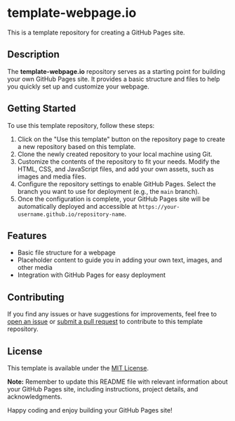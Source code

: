 # template-webpage.io

This is a template repository for creating a GitHub Pages site.

## Description
The **template-webpage.io** repository serves as a starting point for building your own GitHub Pages site. It provides a basic structure and files to help you quickly set up and customize your webpage.

## Getting Started
To use this template repository, follow these steps:
1. Click on the "Use this template" button on the repository page to create a new repository based on this template.
2. Clone the newly created repository to your local machine using Git.
3. Customize the contents of the repository to fit your needs. Modify the HTML, CSS, and JavaScript files, and add your own assets, such as images and media files.
4. Configure the repository settings to enable GitHub Pages. Select the branch you want to use for deployment (e.g., the `main` branch).
5. Once the configuration is complete, your GitHub Pages site will be automatically deployed and accessible at `https://your-username.github.io/repository-name`.

## Features
- Basic file structure for a webpage
- Placeholder content to guide you in adding your own text, images, and other media
- Integration with GitHub Pages for easy deployment

## Contributing
If you find any issues or have suggestions for improvements, feel free to [open an issue](https://github.com/your-username/repository-name/issues) or [submit a pull request](https://github.com/your-username/repository-name/pulls) to contribute to this template repository.

## License
This template is available under the [MIT License](LICENSE).

**Note:** Remember to update this README file with relevant information about your GitHub Pages site, including instructions, project details, and acknowledgments.

Happy coding and enjoy building your GitHub Pages site!
